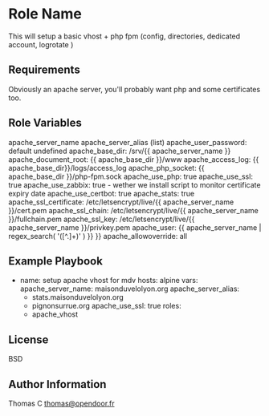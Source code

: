 Role Name
=========

This will setup a basic vhost + php fpm (config, directories, dedicated account, logrotate )

Requirements
------------

Obviously an apache server, you'll probably want php and some certificates too.

Role Variables
--------------

apache_server_name
apache_server_alias (list)
apache_user_password: default undefined
apache_base_dir: /srv/{{ apache_server_name }}
apache_document_root: {{ apache_base_dir }}/www
apache_access_log: {{ apache_base_dir}}/logs/access_log
apache_php_socket: {{ apache_base_dir }}/php-fpm.sock
apache_use_php: true
apache_use_ssl: true
apache_use_zabbix: true - wether we install script to monitor certificate expiry date
apache_use_certbot: true
apache_stats: true
apache_ssl_certificate: /etc/letsencrypt/live/{{ apache_server_name }}/cert.pem
apache_ssl_chain: /etc/letsencrypt/live/{{ apache_server_name }}/fullchain.pem
apache_ssl_key: /etc/letsencrypt/live/{{ apache_server_name }}/privkey.pem
apache_user: {{ apache_server_name | regex_search( '([^.]+)' ) }} }}
apache_allowoverride: all

Example Playbook
----------------

- name: setup apache vhost for mdv
  hosts: alpine
  vars:
    apache_server_name: maisonduvelolyon.org
    apache_server_alias:
    - stats.maisonduvelolyon.org
    - pignonsurrue.org
    apache_use_ssl: true
  roles:
    - apache_vhost

License
-------

BSD

Author Information
------------------

Thomas C <thomas@opendoor.fr>
